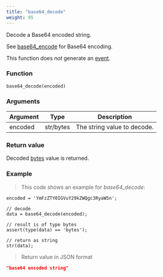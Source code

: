 ```yaml
---
title: "base64_decode"
weight: 95
---
```


Decode a Base64 encoded string.

See [base64_encode](../base64_encode) for Base64 encoding.

This function does *not* generate an [event](../../overview/events).

### Function

`base64_decode(encoded)`

### Arguments

Argument | Type | Description
-------- | ---- | -----------
encoded | str/bytes | The string value to decode.

### Return value
Decoded [bytes](../../data-types/bytes) value is returned.

### Example

> This code shows an example for *base64_decode*:

```thingsdb,json_response
encoded = 'YmFzZTY0IGVuY29kZWQgc3RyaW5n';

// decode
data = base64_decode(encoded);

// result is of type bytes
assert(type(data) == 'bytes');

// return as string
str(data);
```

> Return value in JSON format

```json
"base64 encoded string"
```

